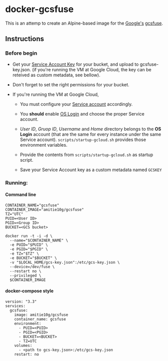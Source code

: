 # docker-gcsfuse

This is an attemp to create an Alpine-based image for the [Google's](https://github.com/GoogleCloudPlatform) [gcsfuse](https://github.com/GoogleCloudPlatform/gcsfuse).

## Instructions

### Before begin

* Get your [Service Account Key](https://cloud.google.com/iam/docs/creating-managing-service-account-keys) for your bucket, and upload to gcsfuse-key.json. (if you're running the VM at Google Cloud, the key can be reteived as custom metadata, see bellow).

* Don't forget to set the right permissions for your bucket.

* If you're running the VM at Google Cloud,

  * You must configure your [Service account](https://cloud.google.com/compute/docs/access/service-accounts) accordingly.

  * You **should** enable [OS Login](https://cloud.google.com/compute/docs/instances/managing-instance-access#enable_oslogin) and choose the proper Service account.
 
  * *User ID*, *Gruop ID*, *Username* and *Home* directory belongs to the **OS Login** account (that are the same for every instance under the same Service account). `scripts/startup-gcloud.sh` provides those environment variables.
  
  * Provide the contents from ``scripts/startup-gcloud.sh`` as startup script.
  
  * Save your Service Account key as a custom metadata named `GCSKEY`
  
### Running:
  
#### Command line
```
CONTAINER_NAME="gcsfuse"
CONTAINER_IMAGE="amitie10g/gcsfuse"
TZ="UTC"
PUID=<User ID>
PGID=<Group ID>
BUCKET=<GCS bucket>

docker run -t -i -d \
  --name="$CONTAINER_NAME" \
  -e PUID="$PUID" \
  -e PGID="$PGID" \
  -e TZ="$TZ" \
  -e BUCKET="$BUCKET" \
  -v "$LOCAL_HOME/gcs-key.json":/etc/gcs-key.json \
  --device=/dev/fuse \
  --restart no \
  --privileged \
  $CONTAINER_IMAGE
```

#### docker-compose style
```
version: "3.3"
services:
  gcsfuse:
    image: amitie10g/gcsfuse
    container_name: gcsfuse
    environment:
      - PUID=<PUID>
      - PGID=<PGID>
      - BUCKET=<BUCKET>
      - TZ=UTC
    volumes:
      - <path to gcs-key.json>:/etc/gcs-key.json
    restart: no
```
